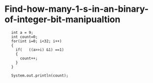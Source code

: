 # Find-how-many-1-s-in-an-binary-of-integer-bit-manipualtion



       int a = 9;
       int count=0;
       for(int i=0; i<32; i++)
       {
         if(   ((a>>i) &1) ==1)
         {
           count++;
         }
       }
    
       System.out.println(count);
       
